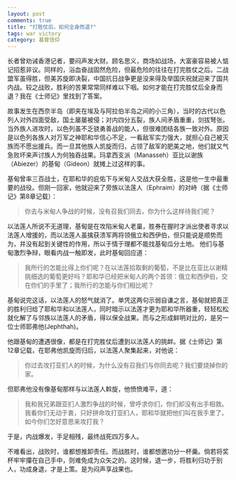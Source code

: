 ```yaml
---
layout: post
comments: true
title: "打胜仗后，如何全身而退?"
tags: war victory 
category: 基督信仰
---
```


长者曾劝诫香港记者，要闷声发大财。顾名思义，商场如战场，大富豪容易被人惦记招惹非议。同样的，浴血奋战固然危险，但最危险的往往在打完胜仗之后。二战盟军虽得胜，但美苏旋即决裂，中国抗日战争更是没来得及举国庆祝就迎来了国共内战。较之战败，胜利的苦果常常同样难以下咽。如何才能在打完胜仗后全身而退？我在《士师记》里找到了答案。

故事发生在西奈半岛（即夹在埃及与阿拉伯半岛之间的小三角），当时的古代以色列人对外四面受敌，国土屡屡被侵；对内四分五裂，族人间矛盾重重，剑拔弩张。当外族人进攻时，以色列虽不乏骁勇善战的能人，但很难团结各族一致对外。原因是以色列各族人对万军之神耶和华信心不足，一看敌军实力强大，就担心自己被灭族而不愿出援兵。而一旦其他族人凯旋而归，占领了敌军的肥美之地，他们就又气急败坏来声讨族人为何独吞战果。玛拿西支派（Manasseh）亚比以谢族（Abiezer）的基甸（Gideon）就摊上过这样的事。

基甸曾率三百战士，在耶和华的庇佑下与米甸人交战大获全胜，这是他一生中最重要的战役。但刚一回家，他就迎来了旁族以法莲人（Ephraim）的对峙（据《士师记》第8章记载）：

> 你去与米甸人争战的时候，没有召我们同去，你为什么这样待我们呢？

以法莲人所说不无道理，基甸是在攻陷米甸人老巢，胜券在握时才派出使者寻求以法莲人增援的，而以法莲人虽擒获溃军两将领俄立和西伊伯，但只能说是顺势而为，并没有起到关键性的作用，所以于情于理都不能找基甸瓜分土地。
他们与基甸激烈争辩，眼看内战一触即发，此时基甸回应道：

> 我所行的怎能比得上你们呢？在以法莲拾取剩的葡萄，不是比在亚比以谢精挑细选的葡萄更好吗？耶和华已经把米甸人的两个首领：俄立和西伊伯，交在你们的手里了；我所行的怎能与你们相比呢？

基甸说完这话，以法莲人的怒气就消了。单凭这两句示弱自谦之言，基甸就把真正的胜利归给了耶和华和以法莲人，同时暗示以法莲才更为耶和华所器重，轻轻松松就化解了与邻族以法莲人的矛盾，得以保全战果。而与之形成鲜明对比的，是另一位士师耶弗他(Jephthah)。

他跟基甸的遭遇很像，都是在打完胜仗后遭到以法莲人的挑衅。据《士师记》第12章记载，在耶弗他凯旋而归后，以法莲人聚集起来，对他说：

> 你过去攻打亚扪人的时候，为什么没有召我们与你同去呢？我们要烧掉你的家。

但耶弗他没有像基甸那样与以法莲人斡旋，他愤愤难平，道：

> 我和我兄弟跟亚扪人激烈争战的时候，曾呼求你们，你们却没有出手相救。我看你们无动于衷，只好拼命攻打亚扪人，耶和华就把他们叫在我手里了。如今你们怎好意思来攻打我？

于是，内战爆发，手足相残，最终战死四万多人。

不难看出，战败时，谁都想推卸责任。而战胜时，谁都想邀功分一杯羹。倘若将奖杯牢牢攥在自己手中，则难免成为众矢之的。这时候，退一步，将胜利归功于别人，功成身退，才是上策。是为闷声享战果也。
